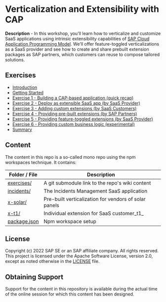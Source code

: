 # Verticalization and Extensibility with CAP

**Description** - In this workshop, you'll learn how to verticalize and customize SaaS applications using intrinsic extensibility capabilities of [SAP Cloud Application Programming Model](https://cap.cloud.sap).
We'll offer feature-toggled verticalizations as a SaaS provider and see how to create and share prebuilt extension packages as SAP partners, which customers can reuse to compose tailored solutions.

## Exercises

- [Introduction](wiki/Home)
- [Getting Started](wiki/0.-Getting-Started)
- [Exercise 1 - Building a CAP-based application (quick recap)](wiki/1.-Build-a-CAP-Application.md1.-Build-a-CAP-Application)
- [Exercise 2 - Deploy as extensible SaaS app (by SaaS Provider)](wiki/2.-Deploy-as-SaaS.md2.-Deploy-as-SaaS)
- [Exercise 3 - Adding custom extensions (by SaaS Customers)](wiki/3.-Custom-Extensions)
- [Exercise 4 - Providing pre-built extensions  (by SAP Partners)](wiki/4.-Pre-built-Extensions)
- [Exercise 5 - Providing feature-toggled extensions (by SaaS Provider)](wiki/5.-Feature-Toggled-Extensions)
- [Exercise 6 - Providing custom business logic (experimental)](wiki/6.-Sandboxed-Logic)
- [Summary](wiki/7.-Summary)

## Content

The content in this repo is a so-called mono repo using the npm workspaces technique.
It contains:

| Folder / File             | Description                                           |
| ------------------------- | ----------------------------------------------------- |
| [exercises/](wiki/)          | A git submodule link to the repo's wiki content       |
| [incidents/](incidents/)     | The Incidents Management SaaS application             |
| [x-solar/](x-solar/)         | Pre-built verticalization for vendors of solar panels |
| [x-t1/](t1x/)                | Individual extension for SaaS customer_t1_            |
| [package.json](package.json) | Npm workspace setup                                   |

## License

Copyright (c) 2022 SAP SE or an SAP affiliate company. All rights reserved.
This project is licensed under the Apache Software License, version 2.0, except as
noted otherwise in the [LICENSE](LICENSE) file.

## Obtaining Support

Support for the content in this repository is available during the actual time of
the online session for which this content has been designed.
